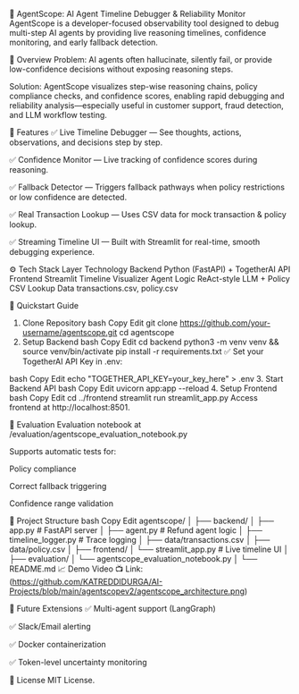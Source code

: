 🧠 AgentScope: AI Agent Timeline Debugger & Reliability Monitor
AgentScope is a developer-focused observability tool designed to debug multi-step AI agents by providing live reasoning timelines, confidence monitoring, and early fallback detection.

🚀 Overview
Problem: AI agents often hallucinate, silently fail, or provide low-confidence decisions without exposing reasoning steps.

Solution: AgentScope visualizes step-wise reasoning chains, policy compliance checks, and confidence scores, enabling rapid debugging and reliability analysis—especially useful in customer support, fraud detection, and LLM workflow testing.

📌 Features
✅ Live Timeline Debugger — See thoughts, actions, observations, and decisions step by step.

✅ Confidence Monitor — Live tracking of confidence scores during reasoning.

✅ Fallback Detector — Triggers fallback pathways when policy restrictions or low confidence are detected.

✅ Real Transaction Lookup — Uses CSV data for mock transaction & policy lookup.

✅ Streaming Timeline UI — Built with Streamlit for real-time, smooth debugging experience.

⚙️ Tech Stack
Layer	Technology
Backend	Python (FastAPI) + TogetherAI API
Frontend	Streamlit Timeline Visualizer
Agent Logic	ReAct-style LLM + Policy CSV Lookup
Data	transactions.csv, policy.csv

🏁 Quickstart Guide
1. Clone Repository
bash
Copy
Edit
git clone https://github.com/your-username/agentscope.git
cd agentscope
2. Setup Backend
bash
Copy
Edit
cd backend
python3 -m venv venv && source venv/bin/activate
pip install -r requirements.txt
✅ Set your TogetherAI API Key in .env:

bash
Copy
Edit
echo "TOGETHER_API_KEY=your_key_here" > .env
3. Start Backend API
bash
Copy
Edit
uvicorn app:app --reload
4. Setup Frontend
bash
Copy
Edit
cd ../frontend
streamlit run streamlit_app.py
Access frontend at http://localhost:8501.

🧪 Evaluation
Evaluation notebook at /evaluation/agentscope_evaluation_notebook.py

Supports automatic tests for:

Policy compliance

Correct fallback triggering

Confidence range validation

📂 Project Structure
bash
Copy
Edit
agentscope/
│
├── backend/
│   ├── app.py              # FastAPI server
│   ├── agent.py            # Refund agent logic
│   ├── timeline_logger.py  # Trace logging
│   ├── data/transactions.csv
│   ├── data/policy.csv
│
├── frontend/
│   └── streamlit_app.py    # Live timeline UI
│
├── evaluation/
│   └── agentscope_evaluation_notebook.py
│
└── README.md
📈 Demo Video
📺 Link: (https://github.com/KATREDDIDURGA/AI-Projects/blob/main/agentscopev2/agentscope_architecture.png)

📌 Future Extensions
✅ Multi-agent support (LangGraph)

✅ Slack/Email alerting

✅ Docker containerization

✅ Token-level uncertainty monitoring

📜 License
MIT License.

